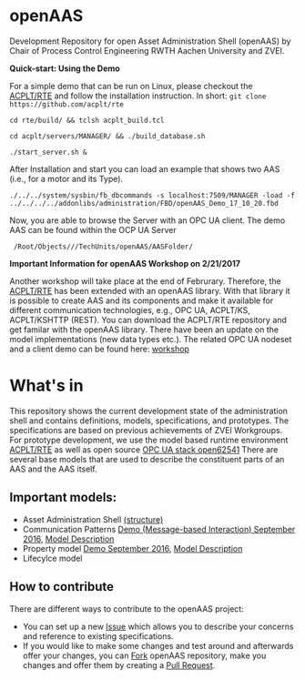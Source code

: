# openAAS
Development Repository for open Asset Administration Shell (openAAS) by Chair of Process Control Engineering RWTH Aachen University and ZVEI.

**Quick-start: Using the Demo**

For a simple demo that can be run on Linux, please checkout the [ACPLT/RTE](https://github.com/acplt/rte) and follow the installation instruction. In short:
``
git clone https://github.com/acplt/rte
``

``
cd rte/build/ && tclsh acplt_build.tcl
``

``
cd acplt/servers/MANAGER/ && ./build_database.sh
``

``
./start_server.sh &
``

After Installation and start you can load an example that shows two AAS (i.e., for a motor and its Type).

``
./../../system/sysbin/fb_dbcommands -s localhost:7509/MANAGER -load -f ../../../../addonlibs/administration/FBD/openAAS_Demo_17_10_20.fbd
``

Now, you are able to browse the Server with an OPC UA client. The demo AAS can be found within the OCP UA Server

`` 
/Root/Objects///TechUnits/openAAS/AASFolder/
`` 

**Important Information for openAAS Workshop on 2/21/2017**

Another workshop will take place at the end of Februrary. Therefore, the [ACPLT/RTE](https://github.com/acplt/rte) has been extended with an openAAS library. With that library it is possible to create AAS and its components and make it available for different communication technologies, e.g., OPC UA, ACPLT/KS, ACPLT/KSHTTP (REST).
You can download the ACPLT/RTE repository and get familar with the openAAS library. There have been an update on the model implementations (new data types etc.). The related OPC UA nodeset and a client demo can be found here: [workshop](
https://github.com/acplt/openAAS_workshop)


# What's in
This repository shows the current development state of the administration shell and contains definitions, models, specifications, and prototypes. The specifications are based on previous achievements of ZVEI Workgroups.
For prototype development, we use the model based runtime environment [ACPLT/RTE](https://github.com/acplt/rte) as well as open source [OPC UA stack open62541](https://github.com/open62541/open62541) 
There are several base models that are used to describe the constituent parts of an AAS and the AAS itself.


## Important models:
- Asset Administration Shell [(structure)](https://github.com/acplt/openAAS/blob/master/UML/AAS_Structure.pdf)
- Communication Patterns [Demo (Message-based Interaction) September 2016](https://github.com/acplt/openAAS_PropertyDemo/),  [Model Description](https://github.com/acplt/openAAS/blob/master/Doc/ComBasic.pdf)
- Property model [Demo September 2016](https://github.com/acplt/openAAS_PropertyDemo/),  [Model Description](https://github.com/acplt/openAAS/blob/master/Doc/PropertyMetaModel.pdf)
- Lifecylce model 


## How to contribute
There are different ways to contribute to the openAAS project:
- You can set up a new [Issue]( https://github.com/acplt/openAAS/issues) which allows you to describe your concerns and reference to existing specifications.
- If you would like to make some changes and test around and afterwards offer your changes, you can [Fork]( https://help.github.com/articles/fork-a-repo/) openAAS repository, make you changes and offer them by creating a [Pull Request]( https://help.github.com/articles/creating-a-pull-request/).



